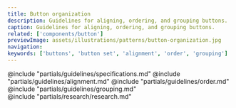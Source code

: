 ```yaml
---
title: Button organization
description: Guidelines for aligning, ordering, and grouping buttons.
caption: Guidelines for aligning, ordering, and grouping buttons.
related: ['components/button']
previewImage: assets/illustrations/patterns/button-organization.jpg
navigation:
keywords: ['buttons', 'button set', 'alignment', 'order', 'grouping']
---
```


<section data-tab="Guidelines">
  @include "partials/guidelines/specifications.md"
  @include "partials/guidelines/alignment.md"
  @include "partials/guidelines/order.md"
  @include "partials/guidelines/grouping.md"
</section>

<section data-tab="Research">
  @include "partials/research/research.md"
</section>

